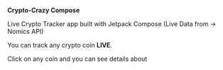 **Crypto-Crazy Compose**

Live Crypto Tracker app built with Jetpack Compose (Live Data from -> Nomics API)

You can track any crypto coin **LIVE**.


Click on any coin and you can see details about
